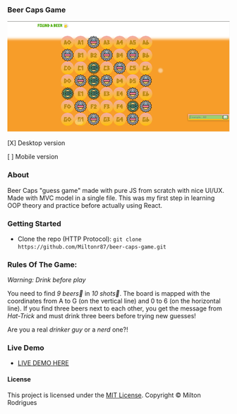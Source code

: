 ### Beer Caps Game

![Screen Shot](https://github.com/Miltonr87/beer-caps-game/blob/main/beercaps.png)

[X] Desktop version

[ ] Mobile version

### About

Beer Caps "guess game" made with pure JS from scratch with nice UI/UX. Made with MVC model in a single file. 
This was my first step in learning OOP theory and practice before actually using React.

### Getting Started

- Clone the repo (HTTP Protocol): ```git clone https://github.com/Miltonr87/beer-caps-game.git```

### Rules Of The Game:
_*Warning: Drink before play*_

You need to find *9 beers🍺* in *10 shots🎯*. The board is mapped with the coordinates from A to G (on the vertical line) and 0 to 6 (on the horizontal line). 
If you find three beers next to each other, you get the message from *Hat-Trick* and must drink three beers before trying new guesses!

Are you a real *drinker guy* or a *nerd* one?!

### Live Demo 

- [LIVE DEMO HERE](https://miltonr87.github.io/beer-caps-game/)

#### License

This project is licensed under the [MIT License](https://magno.mit-license.org/2018). Copyright © Milton Rodrigues
